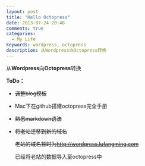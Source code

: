 ```yaml
---
layout: post
title: "Hello Octopress"
date: 2013-07-24 20:48
comments: true
categories:
  - My Life
keywords: wordpress, octopress
description: 从Wordpress向Octopress转换
---
```

从**Wordpress**向**Octopress**转换

**ToDo：**

+ ~~调整blog模板~~

+ Mac下在github搭建octopress完全手册

+ ~~熟悉markdown语法~~

+ ~~将老站迁移到新的域名~~

  ~~老站的域名暂时为<http://wordpress.lufangming.com>~~
  
  已经将老站的数据导入至octopress中